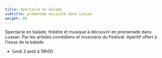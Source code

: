 ```yaml
---
title: Spectacle en balade
subtitle: promenade musicale dans Lussan
weight: 60
---
```


Spectacle en balade, théâtre et musique à découvrir en promenade dans Lussan. Par les artistes
comédiens et musiciens du Festival. Apéritif offert à l’issue de la balade.

- lundi 3 août à 19h00